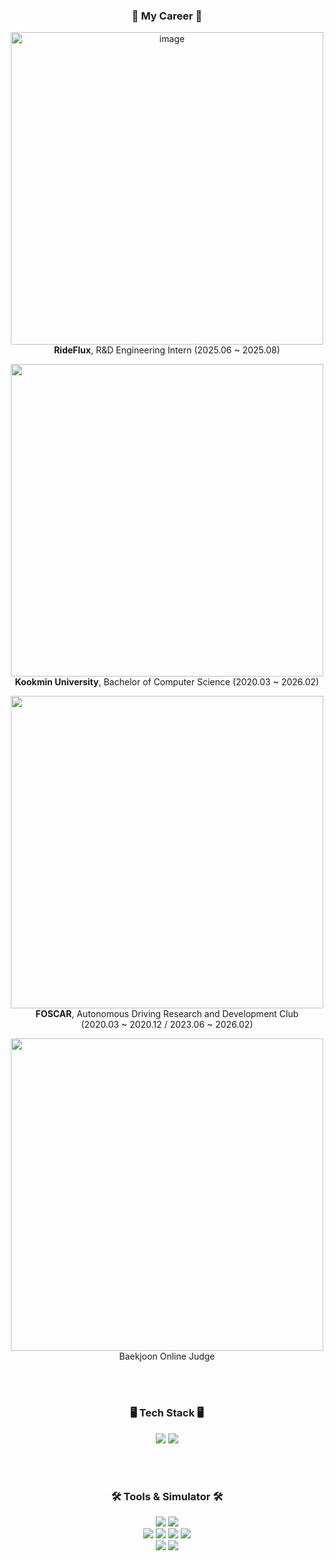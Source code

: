 <div>
  <p align="center">
    <h3 align="center">💼 My Career 💼</h3>
  </p>

  <p align="center">
    <img width="500" alt="image" src="https://github.com/user-attachments/assets/12f70274-6d28-4d0b-b2ec-2bb07c661381" /> <br />
    <span><b>RideFlux</b>, R&D Engineering Intern (2025.06 ~ 2025.08)</span>
  </p>

  <p align="center">
    <img src="https://github.com/user-attachments/assets/f25d4434-8448-418d-bb14-b5d5d5fb48d8" width="500"/> <br />
    <span><b>Kookmin University</b>, Bachelor of Computer Science (2020.03 ~ 2026.02)</span>
  </p>
  
  <p align="center">
    <img src="https://github.com/user-attachments/assets/51f1d72b-ef5c-44d7-9cea-dfc2b2fafdd8" width="500"/> <br />
    <span> <b>FOSCAR</b>, Autonomous Driving Research and Development Club</span> <br />
    <span> (2020.03 ~ 2020.12 / 2023.06 ~ 2026.02) </span>
  </p>

  <p align="center">
    <a href="https://solved.ac/phpmysql">
      <img src="http://mazassumnida.wtf/api/generate_badge?boj=phpmysql" width="500" />
    </a> <br />
    <span>Baekjoon Online Judge</span>
  </p>
</div>

<br />
<br />
  
<div>
  <h3 align="center">🖥️ Tech Stack 🖥️</h3>
  <p align="center">
    <img src="https://img.shields.io/badge/C++-00599c.svg?style=for-the-badge&logo=cplusplus&logoColor=white" />
    <img src="https://img.shields.io/badge/python-3776ab.svg?style=for-the-badge&logo=python&logoColor=white" />
  </p>

  <br />
  <br />

  <h3 align="center">🛠️ Tools & Simulator 🛠️</h3>
  <p align="center">
    <img src="https://img.shields.io/badge/ROS-22314e.svg?style=for-the-badge&logo=ros&logoColor=white" />
    <img src="https://img.shields.io/badge/cmake-064F8C.svg?style=for-the-badge&logo=cmake&logoColor=white" /> <br />
    <img src="https://img.shields.io/badge/MORAI-000000.svg?style=for-the-badge&logo=morai" />
    <img src="https://img.shields.io/badge/matlab-3776ab.svg?style=for-the-badge&logo=matlab" />
    <img src="https://img.shields.io/badge/simulink-fdbe85.svg?style=for-the-badge&logo=simulink" />
    <img src="https://img.shields.io/badge/carmaker-3776ab.svg?style=for-the-badge&logo=carmaker" /> <br />
    <img src="https://img.shields.io/badge/GIT-f05032.svg?style=for-the-badge&logo=git&logoColor=white" />
    <img src="https://img.shields.io/badge/GITHUB-181717.svg?style=for-the-badge&logo=github&logoColor=white" />
  </p>
</div>

<p align="center">
</p>
